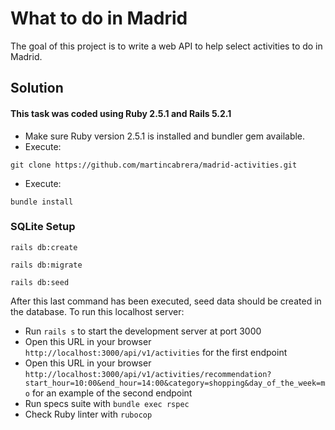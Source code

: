 # What to do in Madrid

The goal of this project is to write a web API to help select activities to do in Madrid.


## Solution

#### This task was coded using Ruby 2.5.1 and Rails 5.2.1

* Make sure Ruby version 2.5.1 is installed and bundler gem available.
* Execute:
 ```console
git clone https://github.com/martincabrera/madrid-activities.git
```
* Execute:
 ```console
bundle install
```


### SQLite Setup ###

 ```console
rails db:create
```
 ```console
 rails db:migrate
```
 ```console
rails db:seed
```

After this last command has been executed, seed data should be created in the database.
To run this localhost server:


* Run ```rails s``` to start the development server at port 3000
* Open this URL in your browser ```http://localhost:3000/api/v1/activities``` for the first endpoint
* Open this URL in your browser ```http://localhost:3000/api/v1/activities/recommendation?start_hour=10:00&end_hour=14:00&category=shopping&day_of_the_week=mo``` for an example of the second endpoint
* Run specs suite with ```bundle exec rspec```
* Check Ruby linter with ```rubocop```